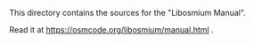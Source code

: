 
This directory contains the sources for the "Libosmium Manual".

Read it at https://osmcode.org/libosmium/manual.html .

